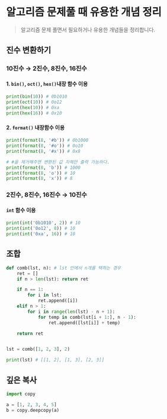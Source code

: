 # 알고리즘 문제풀 때 유용한 개념 정리

> 알고리즘 문제 풀면서 필요하거나 유용한 개념들을 정리합니다.



## 진수 변환하기

### 10진수 → 2진수, 8진수, 16진수

#### 1. `bin()`, `oct()`, `hex()`내장 함수 이용

```python
print(bin(10)) # 0b1010
print(oct(10)) # 0o12
print(hex(10)) # 0xa
print(hex(16)) # 0x10
```

#### 2. `format()` 내장함수 이용

```python
print(format(8, '#b')) # 0b1000
print(format(8, '#o')) # 0o10
print(format(8, '#x')) # 0x8

# #을 제거해주면 변환된 값 자체만 출력 가능하다.
print(format(8, 'b')) # 1000
print(format(8, 'o')) # 10
print(format(8, 'x')) # 8
```



### 2진수, 8진수, 16진수 → 10진수

#### `int` 함수 이용

```python
print(int('0b1010', 2)) # 10
print(int('0o12', 8)) # 10
print(int('0xa', 16)) # 10
```



## 조합

```python
def comb(lst, n): # lst 안에서 n개를 택하는 경우
    ret = []
    if n > len(lst): return ret

    if n == 1:
        for i in lst:
            ret.append([i])
    elif n > 1:
        for i in range(len(lst) - n + 1):
            for temp in comb(lst[i + 1:], n - 1):
                ret.append([lst[i]] + temp)

    return ret


lst = comb([1, 2, 3], 2)

print(lst) # [[1, 2], [1, 3], [2, 3]]
```



## 깊은 복사

```python
import copy

a = [1, 2, 3, 4, 5]
b = copy.deepcopy(a)
```

